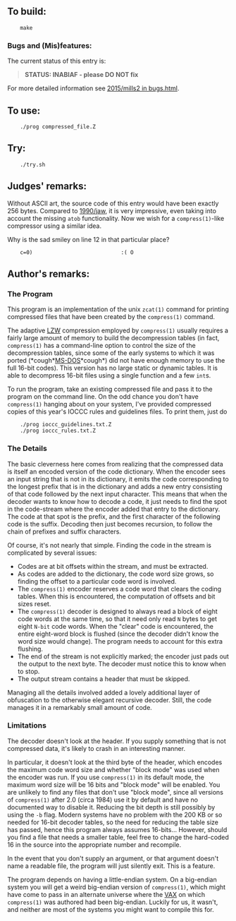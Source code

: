 ## To build:

``` <!---sh-->
    make
```


### Bugs and (Mis)features:

The current status of this entry is:

> **STATUS: INABIAF - please DO NOT fix**

For more detailed information see [2015/mills2 in bugs.html](../../bugs.html#2015_mills2).


## To use:

``` <!---sh-->
    ./prog compressed_file.Z
```


## Try:

``` <!---sh-->
    ./try.sh
```


## Judges' remarks:

Without ASCII art, the source code of this entry would have been exactly 256
bytes.  Compared to [1990/jaw](../../1990/jaw/index.html), it is very
impressive, even taking into account the missing `atob` functionality. Now we wish
for a `compress(1)`-like compressor using a similar idea.

Why is the sad smiley on line 12 in that particular place?

``` <!---c-->
    c=0)                            :( O
```


## Author's remarks:

### The Program

This program is an implementation of the unix `zcat(1)` command for printing
compressed files that have been created by the `compress(1)` command.

The adaptive [LZW](https://en.wikipedia.org/wiki/Lempel–Ziv–Welch) compression
employed by `compress(1)` usually requires a fairly large amount of memory to
build the decompression tables (in fact, `compress(1)` has a command-line option
to control the size of the decompression tables, since some of the early systems
to which it was ported
(\*cough\*[MS-DOS](https://computerhistory.org/blog/microsoft-ms-dos-early-source-code/?key=microsoft-ms-dos-early-source-code)\*cough\*)
did not have enough memory to use the full 16-bit codes).  This version has no
large static or dynamic tables.  It is able to decompress 16-bit files using a
single function and a few `int`s.

To run the program, take an existing compressed file and pass it to the program
on the command line.  On the odd chance you don't have `compress(1)` hanging about
on your system, I've provided compressed copies of this year's IOCCC rules
and guidelines files.  To print them, just do

``` <!---sh-->
    ./prog ioccc_guidelines.txt.Z
    ./prog ioccc_rules.txt.Z
```

### The Details

The basic cleverness here comes from realizing that the compressed data is
itself an encoded version of the code dictionary.  When the encoder sees
an input string that is not in its dictionary, it emits the code corresponding
to the longest prefix that is in the dictionary and adds a new entry consisting
of that code followed by the next input character.  This means that when the
decoder wants to know how to decode a code, it just needs to find the spot in
the code-stream where the encoder added that entry to the dictionary.  The
code at that spot is the prefix, and the first character of the following code
is the suffix.  Decoding then just becomes recursion, to follow the chain of
prefixes and suffix characters.

Of course, it's not nearly that simple.  Finding the code in the stream is
complicated by several issues:

 * Codes are at bit offsets within the stream, and must be extracted.
 * As codes are added to the dictionary, the code word size grows, so finding
   the offset to a particular code word is involved.
 * The `compress(1)` encoder reserves a code word that clears the coding tables.
   When this is encountered, the computation of offsets and bit sizes reset.
 * The `compress(1)` decoder is designed to always read a block of eight code
   words at the same time, so that it need only read `N` bytes to get eight
   `N-bit` code words.  When the "clear" code is encountered, the entire eight-word
   block is flushed (since the decoder didn't know the word size would change).
   The program needs to account for this extra flushing.
 * The end of the stream is not explicitly marked; the encoder just pads out
   the output to the next byte.  The decoder must notice this to know when
   to stop.
 * The output stream contains a header that must be skipped.

Managing all the details involved added a lovely additional layer of
obfuscation to the otherwise elegant recursive decoder.  Still, the code
manages it in a remarkably small amount of code.

### Limitations

The decoder doesn't look at the header.  If you supply something that is not
compressed data, it's likely to crash in an interesting manner.

In particular, it doesn't look at the third byte of the header, which encodes
the maximum code word size and whether "block mode" was used when the encoder
was run.  If you use `compress(1)` in its default mode, the maximum word size
will be 16 bits and "block mode" will be enabled.  You are unlikely to find
any files that don't use "block mode", since all versions of `compress(1)` after
2.0 (circa 1984) use it by default and have no documented way to disable it.
Reducing the bit depth is still possibly by using the `-b` flag.  Modern
systems have no problem with the 200 KB or so needed for 16-bit decoder
tables, so the need for reducing the table size has passed, hence this program
always assumes 16-bits...  However, should you find a file that needs a
smaller table, feel free to change the hard-coded 16 in the source into the
appropriate number and recompile.

In the event that you don't supply an argument, or that argument doesn't name
a readable file, the program will just silently exit.  This is a feature.

The program depends on having a little-endian system.  On a big-endian system
you will get a weird big-endian version of `compress(1)`, which might have come
to pass in an alternate universe where the
[VAX](https://en.wikipedia.org/wiki/VAX) on which `compress(1)` was authored had
been big-endian.  Luckily for us, it wasn't, and neither are most of the systems
you might want to compile this for.

<!--

    Copyright © 1984-2024 by Landon Curt Noll. All Rights Reserved.

    You are free to share and adapt this file under the terms of this license:

        Creative Commons Attribution-ShareAlike 4.0 International (CC BY-SA 4.0)

    For more information, see:

        https://creativecommons.org/licenses/by-sa/4.0/

-->
